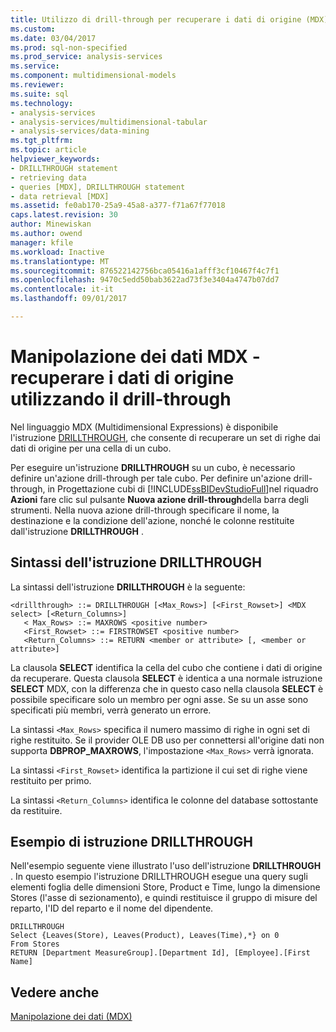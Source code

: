 ```yaml
---
title: Utilizzo di drill-through per recuperare i dati di origine (MDX) | Documenti Microsoft
ms.custom: 
ms.date: 03/04/2017
ms.prod: sql-non-specified
ms.prod_service: analysis-services
ms.service: 
ms.component: multidimensional-models
ms.reviewer: 
ms.suite: sql
ms.technology:
- analysis-services
- analysis-services/multidimensional-tabular
- analysis-services/data-mining
ms.tgt_pltfrm: 
ms.topic: article
helpviewer_keywords:
- DRILLTHROUGH statement
- retrieving data
- queries [MDX], DRILLTHROUGH statement
- data retrieval [MDX]
ms.assetid: fe0ab170-25a9-45a8-a377-f71a67f77018
caps.latest.revision: 30
author: Minewiskan
ms.author: owend
manager: kfile
ms.workload: Inactive
ms.translationtype: MT
ms.sourcegitcommit: 876522142756bca05416a1afff3cf10467f4c7f1
ms.openlocfilehash: 9470c5edd50bab3622ad73f3e3404a4747b07dd7
ms.contentlocale: it-it
ms.lasthandoff: 09/01/2017

---
```

# <a name="mdx-data-manipulation---retrieve-source-data-using-drillthrough"></a>Manipolazione dei dati MDX - recuperare i dati di origine utilizzando il drill-through
  Nel linguaggio MDX (Multidimensional Expressions) è disponibile l'istruzione [DRILLTHROUGH](../../../mdx/mdx-data-manipulation-drillthrough.md), che consente di recuperare un set di righe dai dati di origine per una cella di un cubo.  
  
 Per eseguire un'istruzione **DRILLTHROUGH** su un cubo, è necessario definire un'azione drill-through per tale cubo. Per definire un'azione drill-through, in Progettazione cubi di [!INCLUDE[ssBIDevStudioFull](../../../includes/ssbidevstudiofull-md.md)]nel riquadro **Azioni** fare clic sul pulsante **Nuova azione drill-through**della barra degli strumenti. Nella nuova azione drill-through specificare il nome, la destinazione e la condizione dell'azione, nonché le colonne restituite dall'istruzione **DRILLTHROUGH** .  
  
## <a name="drillthrough-statement-syntax"></a>Sintassi dell'istruzione DRILLTHROUGH  
 La sintassi dell'istruzione **DRILLTHROUGH** è la seguente:  
  
```  
<drillthrough> ::= DRILLTHROUGH [<Max_Rows>] [<First_Rowset>] <MDX select> [<Return_Columns>]  
   < Max_Rows> ::= MAXROWS <positive number>  
   <First_Rowset> ::= FIRSTROWSET <positive number>  
   <Return_Columns> ::= RETURN <member or attribute> [, <member or attribute>]  
```  
  
 La clausola **SELECT** identifica la cella del cubo che contiene i dati di origine da recuperare. Questa clausola **SELECT** è identica a una normale istruzione **SELECT** MDX, con la differenza che in questo caso nella clausola **SELECT** è possibile specificare solo un membro per ogni asse. Se su un asse sono specificati più membri, verrà generato un errore.  
  
 La sintassi `<Max_Rows>` specifica il numero massimo di righe in ogni set di righe restituito. Se il provider OLE DB uso per connettersi all'origine dati non supporta **DBPROP_MAXROWS**, l'impostazione `<Max_Rows>` verrà ignorata.  
  
 La sintassi `<First_Rowset>` identifica la partizione il cui set di righe viene restituito per primo.  
  
 La sintassi `<Return_Columns>` identifica le colonne del database sottostante da restituire.  
  
## <a name="drillthrough-statement-example"></a>Esempio di istruzione DRILLTHROUGH  
 Nell'esempio seguente viene illustrato l'uso dell'istruzione **DRILLTHROUGH** . In questo esempio l'istruzione DRILLTHROUGH esegue una query sugli elementi foglia delle dimensioni Store, Product e Time, lungo la dimensione Stores (l'asse di sezionamento), e quindi restituisce il gruppo di misure del reparto, l'ID del reparto e il nome del dipendente.  
  
```  
DRILLTHROUGH  
Select {Leaves(Store), Leaves(Product), Leaves(Time),*} on 0  
From Stores  
RETURN [Department MeasureGroup].[Department Id], [Employee].[First Name]  
```  
  
## <a name="see-also"></a>Vedere anche  
 [Manipolazione dei dati &#40;MDX&#41;](../../../analysis-services/multidimensional-models/mdx/mdx-data-manipulation-manipulating-data.md)  
  
  

